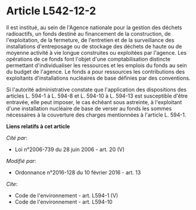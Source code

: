 # Article L542-12-2

Il est institué, au sein de l'Agence nationale pour la gestion des déchets radioactifs, un fonds destiné au financement de la
construction, de l'exploitation, de la fermeture, de l'entretien et de la surveillance des installations d'entreposage ou de
stockage des déchets de haute ou de moyenne activité à vie longue construites ou exploitées par l'agence. Les opérations de
ce fonds font l'objet d'une comptabilisation distincte permettant d'individualiser les ressources et les emplois du fonds au
sein du budget de l'agence. Le fonds a pour ressources les contributions des exploitants d'installations nucléaires de base
définies par des conventions. 

Si l'autorité administrative constate que l'application des dispositions des articles L. 594-1 à L. 594-8 et L. 594-10 à L.
594-13 est susceptible d'être entravée, elle peut imposer, le cas échéant sous astreinte, à l'exploitant d'une installation
nucléaire de base de verser au fonds les sommes nécessaires à la couverture des charges mentionnées à l'article L. 594-1.

**Liens relatifs à cet article**

_Cité par_:

  - Loi n°2006-739 du 28 juin 2006 - art. 20 (V)

_Modifié par_:

  - Ordonnance n°2016-128 du 10 février 2016 - art. 13

_Cite_:

  - Code de l'environnement - art. L594-1 (V)
  - Code de l'environnement - art. L594-10
